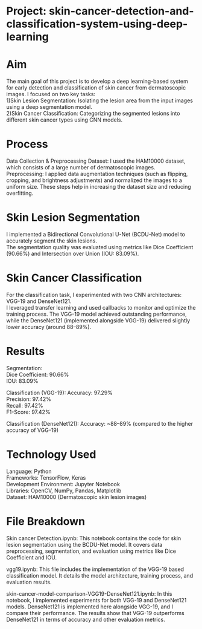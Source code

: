 # Project: skin-cancer-detection-and-classification-system-using-deep-learning

# Aim
The main goal of this project is to develop a deep learning-based system for early detection and classification of skin cancer from dermatoscopic images. I focused on two key tasks: <br>
1)Skin Lesion Segmentation: Isolating the lesion area from the input images using a deep segmentation model. <br>
2)Skin Cancer Classification: Categorizing the segmented lesions into different skin cancer types using CNN models. <br>

# Process
Data Collection & Preprocessing
Dataset: I used the HAM10000 dataset, which consists of a large number of dermatoscopic images. <br>
Preprocessing: I applied data augmentation techniques (such as flipping, cropping, and brightness adjustments) and normalized the images to a uniform size. These steps help in increasing the dataset size and reducing overfitting.

# Skin Lesion Segmentation
I implemented a Bidirectional Convolutional U-Net (BCDU-Net) model to accurately segment the skin lesions. <br>
The segmentation quality was evaluated using metrics like Dice Coefficient (90.66%) and Intersection over Union (IOU: 83.09%). 

# Skin Cancer Classification
For the classification task, I experimented with two CNN architectures: VGG-19 and DenseNet121. <br>
I leveraged transfer learning and used callbacks to monitor and optimize the training process.
The VGG-19 model achieved outstanding performance, while the DenseNet121 (implemented alongside VGG-19) delivered slightly lower accuracy (around 88–89%).

# Results
Segmentation:<br>
Dice Coefficient: 90.66% <br>
IOU: 83.09% <br>

Classification (VGG-19):
Accuracy: 97.29% <br>
Precision: 97.42% <br>
Recall: 97.42% <br>
F1-Score: 97.42% <br>

Classification (DenseNet121):
Accuracy: ~88–89% (compared to the higher accuracy of VGG-19)

# Technology Used
Language: Python <br>
Frameworks: TensorFlow, Keras <br>
Development Environment: Jupyter Notebook <br>
Libraries: OpenCV, NumPy, Pandas, Matplotlib <br>
Dataset: HAM10000 (Dermatoscopic skin lesion images) <br>

# File Breakdown
Skin cancer Detection.ipynb:
This notebook contains the code for skin lesion segmentation using the BCDU-Net model. It covers data preprocessing, segmentation, and evaluation using metrics like Dice Coefficient and IOU. <br>

vgg19.ipynb:
This file includes the implementation of the VGG-19 based classification model. It details the model architecture, training process, and evaluation results. <br>

skin-cancer-model-comparison-VGG19-DenseNet121.ipynb:
In this notebook, I implemented experiments for both VGG-19 and DenseNet121 models. DenseNet121 is implemented here alongside VGG-19, and I compare their performance. The results show that VGG-19 outperforms DenseNet121 in terms of accuracy and other evaluation metrics.
